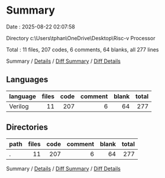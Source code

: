 # Summary

Date : 2025-08-22 02:07:58

Directory c:\\Users\\tphan\\OneDrive\\Desktop\\Risc-v Processor

Total : 11 files,  207 codes, 6 comments, 64 blanks, all 277 lines

Summary / [Details](details.md) / [Diff Summary](diff.md) / [Diff Details](diff-details.md)

## Languages
| language | files | code | comment | blank | total |
| :--- | ---: | ---: | ---: | ---: | ---: |
| Verilog | 11 | 207 | 6 | 64 | 277 |

## Directories
| path | files | code | comment | blank | total |
| :--- | ---: | ---: | ---: | ---: | ---: |
| . | 11 | 207 | 6 | 64 | 277 |

Summary / [Details](details.md) / [Diff Summary](diff.md) / [Diff Details](diff-details.md)